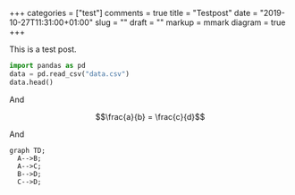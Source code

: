 +++
categories = ["test"]
comments = true
title = "Testpost"
date = "2019-10-27T11:31:00+01:00"
slug = ""
draft = ""
markup = mmark
diagram = true
+++

This is a test post.

```python
import pandas as pd
data = pd.read_csv("data.csv")
data.head()
```

And

$$\frac{a}{b} = \frac{c}{d}$$

And

```mermaid
graph TD;
  A-->B;
  A-->C;
  B-->D;
  C-->D;
```
